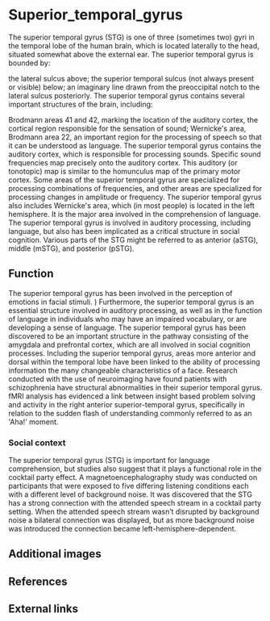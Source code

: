 # Superior_temporal_gyrus

The superior temporal gyrus (STG) is one of three (sometimes two) gyri in the temporal lobe of the human brain, which is located laterally to the head, situated somewhat above the external ear.
The superior temporal gyrus is bounded by:

the lateral sulcus above;
the superior temporal sulcus (not always present or visible) below;
an imaginary line drawn from the preoccipital notch to the lateral sulcus posteriorly.
The superior temporal gyrus contains several important structures of the brain, including:

Brodmann areas 41 and 42, marking the location of the auditory cortex, the cortical region responsible for the sensation of sound;
Wernicke's area, Brodmann area 22, an important region for the processing of speech so that it can be understood as language.
The superior temporal gyrus contains the auditory cortex, which is responsible for processing sounds. Specific sound frequencies map precisely onto the auditory cortex. This auditory (or tonotopic) map is similar to the homunculus map of the primary motor cortex. Some areas of the superior temporal gyrus are specialized for processing combinations of frequencies, and other areas are specialized for processing changes in amplitude or frequency. The superior temporal gyrus also includes Wernicke's area, which (in most people) is located in the left hemisphere. It is the major area involved in the comprehension of language. The superior temporal gyrus is involved in auditory processing, including language, but also has been implicated as a critical structure in social cognition.
Various parts of the STG might be referred to as anterior (aSTG), middle (mSTG), and posterior (pSTG).


## Function

The superior temporal gyrus has been involved in the perception of emotions in facial stimuli.
) Furthermore, the superior temporal gyrus is an essential structure involved in auditory processing, as well as in the function of language in individuals who may have an impaired vocabulary, or are developing a sense of language. The superior temporal gyrus has been discovered to be an important structure in the pathway consisting of the amygdala and prefrontal cortex, which are all involved in social cognition processes. Including the superior temporal gyrus, areas more anterior and dorsal within the temporal lobe have been linked to the ability of processing information the many changeable characteristics of a face. Research conducted with the use of neuroimaging have found patients with schizophrenia have structural abnormalities in their superior temporal gyrus.
fMRI analysis has evidenced a link between insight based problem solving and activity in the right anterior superior-temporal gyrus, specifically in relation to the sudden flash of understanding commonly referred to as an 'Aha!' moment.


### Social context
The superior temporal gyrus (STG) is important for language comprehension, but studies also suggest that it plays a functional role in the cocktail party effect. A magnetoencephalography study was conducted on participants that were exposed to five differing listening conditions each with a different level of background noise. It was discovered that the STG has a strong connection with the attended speech stream in a cocktail party setting. When the attended speech stream wasn’t disrupted by background noise a bilateral connection was displayed, but as more background noise was introduced the connection became left-hemisphere-dependent.


## Additional images



## References



## External links

